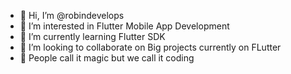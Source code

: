 - 👋 Hi, I’m @robindevelops
- 👀 I’m interested in Flutter Mobile App Development
- 🌱 I’m currently learning Flutter SDK
- 💞️ I’m looking to collaborate on Big projects currently on FLutter
- 💞️  People call it magic but  we call it coding


<!---
robindevelops/robindevelops is a ✨ special ✨ repository because its `README.md` (this file) appears on your GitHub profile.
You can click the Preview link to take a look at your changes.
--->
